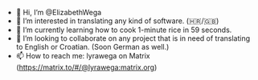 - 👋 Hi, I’m @ElizabethWega
- 👀 I’m interested in translating any kind of software. (🇭🇷/🇬🇧)
- 🌱 I’m currently learning how to cook 1-minute rice in 59 seconds.
- 💞️ I’m looking to collaborate on any project that is in need of translating to English or Croatian. (Soon German as well.)
- 📫 How to reach me: lyrawega on Matrix (https://matrix.to/#/@lyrawega:matrix.org)

<!---
ElizabethWega/ElizabethWega is a ✨ special ✨ repository because its `README.md` (this file) appears on your GitHub profile.
You can click the Preview link to take a look at your changes.
--->
